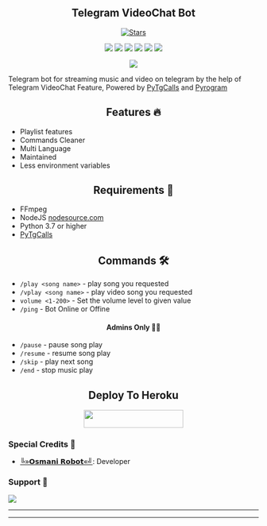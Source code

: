 <h2 align="center">Telegram VideoChat Bot</h2>
<p>

<p align="center">
    <a href="https://github.com/AnonymousBoy1025/BabyGirlMusic/stargazers"><img src="https://img.shields.io/github/stars/AnonymousBoy1025/BabyGirlMusic?label=Stars&style=flat-square&logo=github&color=F10070" alt="Stars" /></a>
</p>
<p align="center">
    <a href="https://github.com/AnonymousBoy1025/BabyGirlMusic"> <img src="https://img.shields.io/github/repo-size/AnonymousBoy1025/BabyGirlMusic?color=orange&logo=github&logoColor=green&style=for-the-badge" /></a>
    <a href="https://github.com/AnonymousBoy1025/BabyGirlMusic/commits/AnonymousBoy1025"> <img src="https://img.shields.io/github/last-commit/AnonymousBoy1025/BabyGirlMusic?color=blue&logo=github&logoColor=green&style=for-the-badge" /></a>
    <a href="https://github.com/AnonymousBoy1025/BabyGirlMusic/graphs/commit-activity" alt="Maintenance"> <img src="https://img.shields.io/badge/Maintained%3F-yes-red.svg?style=flat-square" /></a>
    <a href="https://github.com/AnonymousBoy1025/BabyGirlMusic/issues"> <img src="https://img.shields.io/github/issues/AnonymousBoy1025/BabyGirlMusic?color=blueviolet&logo=github&logoColor=green&style=for-the-badge" /></a>
    <a href="https://github.com/AnonymousBoy1025/BabyGirlMusic/network/members"> <img src="https://img.shields.io/github/forks/AnonymousBoy1025/BabyGirlMusic?color=red&logo=github&logoColor=green&style=for-the-badge" /></a>  
    <a href="https://pypi.org/project/Pyrogram/"> <img src="https://img.shields.io/pypi/v/pyrogram?color=yellow&label=pyrogram&logo=python&logoColor=green&style=for-the-badge" /></a>
</p>

<p align="center"><a href="https://t.me/teamosmani"><img src="https://telegra.ph/file/efe5f6d32358799f91db7.jpg"></a></p>

Telegram bot for streaming music and video on telegram by the help of Telegram VideoChat Feature, 
Powered by <a href="https://github.com/pytgcalls/pytgcalls">PyTgCalls</a>
and <a href="https://github.com/pyrogram/pyrogram">Pyrogram</a>
</p>

<h2 align="center"> Features 🔥 </h2> 
<ul>
    <li>Playlist features</li>
    <li>Commands Cleaner</li>
    <li>Multi Language</li>
    <li>Maintained</li>
    <li>Less environment variables</li>
</ul>

<h2 align="center"> Requirements 📝 </h2>

- FFmpeg
- NodeJS [nodesource.com](https://nodesource.com/)
- Python 3.7 or higher
- [PyTgCalls](https://github.com/pytgcalls/pytgcalls)

<h2 align="center"> Commands 🛠 </h2>

- `/play <song name>` - play song you requested
- `/vplay <song name>` - play video song you requested
- `volume <1-200>` - Set the volume level to given value
- `/ping` - Bot Online or Offine

<h4 align="center"> Admins Only 👷‍♂️ </h4>

- `/pause` - pause song play
- `/resume` - resume song play
- `/skip` - play next song
- `/end` - stop music play

<h2 align="center"> Deploy To Heroku </h2>
<p align="center"><a href="https://heroku.com/deploy?template=https://github.com/testosmani/mssrosan"> <img src="https://img.shields.io/badge/Deploy%20To%20Heroku-black?style=for-the-badge&logo=heroku" width="200" height="35.45"/></a></p>

### Special Credits 💖
- [╚»𝗢𝘀𝗺𝗮𝗻𝗶 𝗥𝗼𝗯𝗼𝘁«╝](https://github.com/ribajosmani): Developer

### Support 🎑
<a href="https://telegram.me/teamosmani"><img src="https://img.shields.io/badge/-teamosmani-blue.svg?style=for-the-badge&logo=Telegram"></a>

------------------------------------------------
-------------------------------------------------
